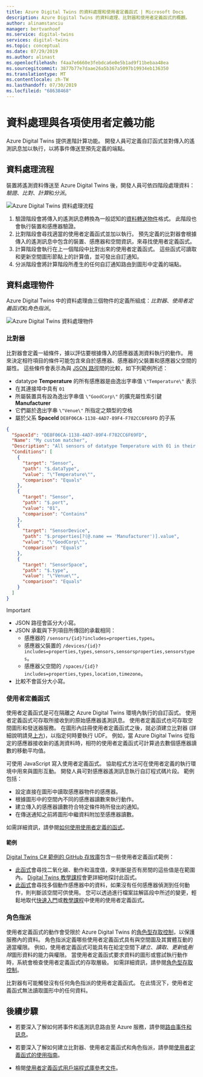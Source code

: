 ```yaml
---
title: Azure Digital Twins 的資料處理和使用者定義函式 | Microsoft Docs
description: Azure Digital Twins 的資料處理、比對器和使用者定義函式的概觀。
author: alinamstanciu
manager: bertvanhoof
ms.service: digital-twins
services: digital-twins
ms.topic: conceptual
ms.date: 07/29/2019
ms.author: alinast
ms.openlocfilehash: f4aa7e6660e3febdca6e0e5b1ad9f11bebaa48ea
ms.sourcegitcommit: 3877b77e7daae26a5b367a5097b19934eb136350
ms.translationtype: MT
ms.contentlocale: zh-TW
ms.lasthandoff: 07/30/2019
ms.locfileid: "68638468"
---
```

# <a name="data-processing-and-user-defined-functions"></a>資料處理與各項使用者定義功能

Azure Digital Twins 提供進階計算功能。 開發人員可定義自訂函式並對傳入的遙測訊息加以執行，以將事件傳送至預先定義的端點。

## <a name="data-processing-flow"></a>資料處理流程

裝置將遙測資料傳送至 Azure Digital Twins 後，開發人員可依四階段處理資料：*驗證*、*比對*、*計算*和*分派*。

![Azure Digital Twins 資料處理流程][1]

1. 驗證階段會將傳入的遙測訊息轉換為一般認知的[資料轉送物件](https://docs.microsoft.com/aspnet/web-api/overview/data/using-web-api-with-entity-framework/part-5)格式。 此階段也會執行裝置和感應器驗證。
1. 比對階段會尋找適當的使用者定義函式並加以執行。 預先定義的比對器會根據傳入的遙測訊息中包含的裝置、感應器和空間資訊，來尋找使用者定義函式。
1. 計算階段會執行在上一個階段中比對出來的使用者定義函式。 這些函式可讀取和更新空間圖形節點上的計算值，並可發出自訂通知。
1. 分派階段會將計算階段所產生的任何自訂通知路由到圖形中定義的端點。

## <a name="data-processing-objects"></a>資料處理物件

Azure Digital Twins 中的資料處理由三個物件的定義所組成：*比對器*、*使用者定義函式*和*角色指派*。

![Azure Digital Twins 資料處理物件][2]

<div id="matcher"></div>

### <a name="matchers"></a>比對器

比對器會定義一組條件，據以評估要根據傳入的感應器遙測資料執行的動作。 用來決定相符項目的條件可能包含來自於感應器、感應器的父裝置和感應器父空間的屬性。 這些條件會表示為與 [JSON 路徑](https://jsonpath.com/)間的比較，如下列範例所述：

- datatype **Temperature** 的所有感應器是由逸出字串值 `\"Temperature\"` 表示
- 在其連接埠中具有 `01`
- 所屬裝置具有設為逸出字串值 `\"GoodCorp\"` 的擴充屬性索引鍵 **Manufacturer**
- 它們屬於逸出字串 `\"Venue\"` 所指定之類型的空格
- 屬於父系 **SpaceId** `DE8F06CA-1138-4AD7-89F4-F782CC6F69FD` 的子系

```JSON
{
  "SpaceId": "DE8F06CA-1138-4AD7-89F4-F782CC6F69FD",
  "Name": "My custom matcher",
  "Description": "All sensors of datatype Temperature with 01 in their port that belong to devices with the extended property key Manufacturer set to the value GoodCorp and that belong to spaces of type Venue that are somewhere below space Id DE8F06CA-1138-4AD7-89F4-F782CC6F69FD",
  "Conditions": [
    {
      "target": "Sensor",
      "path": "$.dataType",
      "value": "\"Temperature\"",
      "comparison": "Equals"
    },
    {
      "target": "Sensor",
      "path": "$.port",
      "value": "01",
      "comparison": "Contains"
    },
    {
      "target": "SensorDevice",
      "path": "$.properties[?(@.name == 'Manufacturer')].value",
      "value": "\"GoodCorp\"",
      "comparison": "Equals"
    },
    {
      "target": "SensorSpace",
      "path": "$.type",
      "value": "\"Venue\"",
      "comparison": "Equals"
    }
  ]
}
```

> [!IMPORTANT]
> - JSON 路徑會區分大小寫。
> - JSON 承載與下列項目所傳回的承載相同：
>   - 感應器的 `/sensors/{id}?includes=properties,types`。
>   - 感應器父裝置的 `/devices/{id}?includes=properties,types,sensors,sensorsproperties,sensorstypes`。
>   - 感應器父空間的 `/spaces/{id}?includes=properties,types,location,timezone`。
> - 比較不會區分大小寫。

### <a name="user-defined-functions"></a>使用者定義函式

使用者定義函式是可在隔離之 Azure Digital Twins 環境內執行的自訂函式。 使用者定義函式可存取所接收到的原始感應器遙測訊息。 使用者定義函式也可存取空間圖形和發送器服務。 在圖形內註冊使用者定義函式之後，就必須建立比對器 (詳細說明請見[上方](#matcher))，以指定何時要執行 UDF。 例如，當 Azure Digital Twins 從指定的感應器接收新的遙測資料時，相符的使用者定義函式可計算過去數個感應器讀數的移動平均值。

可使用 JavaScript 寫入使用者定義函式。 協助程式方法可在使用者定義的執行環境中用來與圖形互動。 開發人員可對感應器遙測訊息執行自訂程式碼片段。 範例包括：

- 設定直接在圖形中讀取感應器物件的感應器。
- 根據圖形中的空間內不同的感應器讀數來執行動作。
- 建立傳入的感應器讀數符合特定條件時所發出的通知。
- 在傳送通知之前將圖形中繼資料附加至感應器讀數。

如需詳細資訊，請參閱[如何使用使用者定義的函式](./how-to-user-defined-functions.md)。


#### <a name="examples"></a>範例

[Digital Twins C# 範例的 GitHub 存放庫](https://github.com/Azure-Samples/digital-twins-samples-csharp/)包含一些使用者定義函式範例：
- [此函式](https://github.com/Azure-Samples/digital-twins-samples-csharp/blob/master/occupancy-quickstart/src/actions/userDefinedFunctions/availabilityForTutorial.js)會尋找二氧化碳、動作和溫度值，來判斷是否有房間的這些值是在範圍內。 [Digital Twins 教學課程](tutorial-facilities-udf.md)會更詳細地探討此函式。 
- [此函式](https://github.com/Azure-Samples/digital-twins-samples-csharp/blob/master/occupancy-quickstart/src/actions/userDefinedFunctions/multiplemotionsensors.js)會尋找多個動作感應器中的資料，如果沒有任何感應器偵測到任何動作，則判斷該空間可供使用。 您可以透過進行檔案註解區段中所述的變更，輕鬆地取代[快速入門](quickstart-view-occupancy-dotnet.md)或[教學課程](tutorial-facilities-setup.md)中使用的使用者定義函式。 



### <a name="role-assignment"></a>角色指派

使用者定義函式的動作會受限於 Azure Digital Twins 的[角色型存取控制](./security-role-based-access-control.md)，以保護服務內的資料。 角色指派定義哪些使用者定義函式具有與空間圖及其實體互動的適當權限。 例如，使用者定義函式可能具有在給定空間下*建立*、*讀取*、*更新*或*刪除*圖形資料的能力與權限。 當使用者定義函式要求資料的圖形或嘗試執行動作時，系統會檢查使用者定義函式的存取層級。 如需詳細資訊，請參閱[角色型存取控制](./security-create-manage-role-assignments.md)。

比對器有可能觸發沒有任何角色指派的使用者定義函式。 在此情況下，使用者定義函式無法讀取圖形中的任何資料。

## <a name="next-steps"></a>後續步驟

- 若要深入了解如何將事件和遙測訊息路由至 Azure 服務，請參閱[路由事件和訊息](./concepts-events-routing.md)。

- 若要深入了解如何建立比對器、使用者定義函式和角色指派，請參閱[使用者定義函式的使用指南](./how-to-user-defined-functions.md)。

- 檢閱[使用者定義函式用戶端程式庫參考文件](./reference-user-defined-functions-client-library.md)。

<!-- Images -->
[1]: media/concepts/digital-twins-data-processing-flow.png
[2]: media/concepts/digital-twins-user-defined-functions.png
